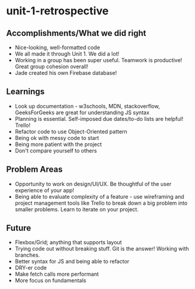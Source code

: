 # unit-1-retrospective

## Accomplishments/What we did right
- Nice-looking, well-formatted code 
- We all made it through Unit 1. We did a lot!
- Working in a group has been super useful. Teamwork is productive! Great group cohesion overall!
- Jade created his own Firebase database!

## Learnings
- Look up documentation - w3schools, MDN, stackoverflow, GeeksForGeeks are great for understanding JS syntax 
- Planning is essential. Self-imposed due dates/to-do lists are helpful! Trello!
- Refactor code to use Object-Oriented pattern
- Being ok with messy code to start
- Being more patient with the project
- Don't compare yourself to others

## Problem Areas
- Opportunity to work on design/UI/UX. Be thoughtful of the user experience of your app!
- Being able to evaluate complexity of a feature - use wireframing and project management tools like Trello to break down a big problem into smaller problems. Learn to iterate on your project.

## Future
- Flexbox/Grid; anything that supports layout
- Trying code out without breaking stuff. Git is the answer! Working with branches.
- Better syntax for JS and being able to refactor
- DRY-er code
- Make fetch calls more performant
- More focus on fundamentals
